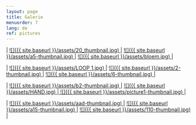 ```yaml
---
layout: page
title: Galerie
menuorder: 7
lang: de
ref: pictures
---
```


| <a href="/assets/20.JPG"> ![]({{ site.baseurl }}/assets/20_thumbnail.jpg) </a> | <a href="/assets/a5.jpg"> ![]({{ site.baseurl }}/assets/a5-thumbnail.jpg) </a> | <a href="/assets/BLOEM 1.jpg">  ![]({{ site.baseurl }}/assets/bloem.jpg) </a> |

| <a href="/assets/LOOP.jpg"> ![]({{ site.baseurl }}/assets/LOOP 1.jpg) </a> | <a href="/assets/2.jpg"> ![]({{ site.baseurl }}/assets/2-thumbnail.jpg) </a> | <a href="/assets/6.jpg">![]({{ site.baseurl }}/assets/6-thumbnail.jpg) </a> |

|  <a href="/assets/b2.jpg">  ![]({{ site.baseurl }}/assets/b2-thumbnail.jpg) </a> | <a href="/assets/HAND 1.JPG"> ![]({{ site.baseurl }}/assets/HAND.jpg) </a>|<a href="/assets/picture1.jpg"> ![]({{ site.baseurl }}/assets/picture1-thumbnail.jpg) </a>|

| <a href="/assets/aad.jpg"> ![]({{ site.baseurl }}/assets/aad-thumbnail.jpg) </a> | <a href="/assets/a15.jpg"> ![]({{ site.baseurl }}/assets/a15-thumbnail.jpg) </a> | <a href="/assets/110.jpg">  ![]({{ site.baseurl }}/assets/110-thumbnail.jpg) </a> |



